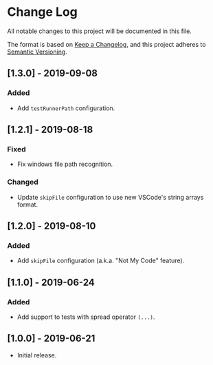 # Change Log

All notable changes to this project will be documented in this file.

The format is based on [Keep a Changelog](https://keepachangelog.com/en/1.0.0/),
and this project adheres to [Semantic Versioning](https://semver.org/spec/v2.0.0.html).

## [1.3.0] - 2019-09-08

### Added

-   Add `testRunnerPath` configuration.

## [1.2.1] - 2019-08-18

### Fixed

-   Fix windows file path recognition.

### Changed

-   Update `skipFile` configuration to use new VSCode's string arrays format.

## [1.2.0] - 2019-08-10

### Added

-   Add `skipFile` configuration (a.k.a. "Not My Code" feature).

## [1.1.0] - 2019-06-24

### Added

-   Add support to tests with spread operator `(...)`.

## [1.0.0] - 2019-06-21

-   Initial release.
